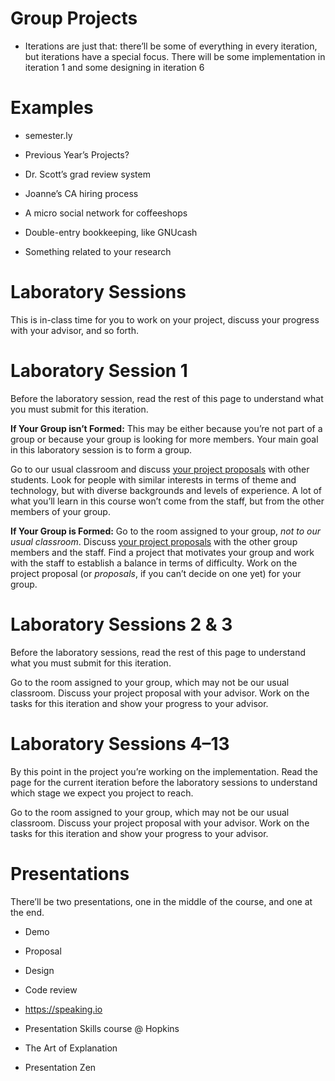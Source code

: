 # Group Projects

- Iterations are just that: there’ll be some of everything in every iteration, but iterations have a special focus. There will be some implementation in iteration 1 and some designing in iteration 6

# Examples

- semester.ly
- Previous Year’s Projects?

- Dr. Scott’s grad review system
- Joanne’s CA hiring process
- A micro social network for coffeeshops
- Double-entry bookkeeping, like GNUcash
- Something related to your research

# Laboratory Sessions

This is in-class time for you to work on your project, discuss your progress with your advisor, and so forth.

# Laboratory Session 1

Before the laboratory session, read the rest of this page to understand what you must submit for this iteration.

**If Your Group isn’t Formed:** This may be either because you’re not part of a group or because your group is looking for more members. Your main goal in this laboratory session is to form a group.

Go to our usual classroom and discuss [your project proposals](/assignments/0#project-proposal) with other students. Look for people with similar interests in terms of theme and technology, but with diverse backgrounds and levels of experience. A lot of what you’ll learn in this course won’t come from the staff, but from the other members of your group.

**If Your Group is Formed:** Go to the room assigned to your group, _not to our usual classroom_. Discuss [your project proposals](/assignments/0#project-proposal) with the other group members and the staff. Find a project that motivates your group and work with the staff to establish a balance in terms of difficulty. Work on the project proposal (or _proposals_, if you can’t decide on one yet) for your group.

# Laboratory Sessions 2 & 3

Before the laboratory sessions, read the rest of this page to understand what you must submit for this iteration.

Go to the room assigned to your group, which may not be our usual classroom. Discuss your project proposal with your advisor. Work on the tasks for this iteration and show your progress to your advisor.

# Laboratory Sessions 4–13

By this point in the project you’re working on the implementation. Read the page for the current iteration before the laboratory sessions to understand which stage we expect you project to reach.

Go to the room assigned to your group, which may not be our usual classroom. Discuss your project proposal with your advisor. Work on the tasks for this iteration and show your progress to your advisor.

# Presentations

There’ll be two presentations, one in the middle of the course, and one at the end.

- Demo
- Proposal
- Design
- Code review

- https://speaking.io
- Presentation Skills course @ Hopkins
- The Art of Explanation
- Presentation Zen

